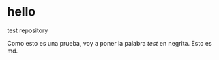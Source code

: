 # hello
test repository

Como esto es una prueba, voy a poner la palabra *test* en negrita. Esto es md.

